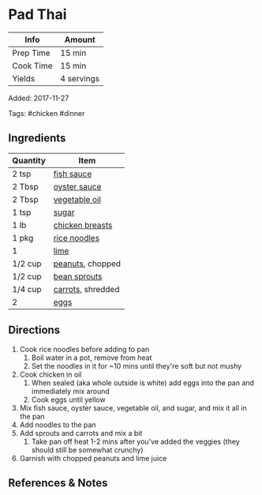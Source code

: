 # Pad Thai

| Info      | Amount     |
| --------- | ---------- |
| Prep Time | 15 min     |
| Cook Time | 15 min     |
| Yields    | 4 servings |

Added: 2017-11-27

Tags: #chicken #dinner

## Ingredients

| Quantity | Item                                                 |
| -------- | ---------------------------------------------------- |
| 2 tsp    | [fish sauce](../_ingredients/fish-sauce.md)          |
| 2 Tbsp   | [oyster sauce](../_ingredients/oyster-sauce.md)      |
| 2 Tbsp   | [vegetable oil](../_ingredients/vegetable-oil.md)    |
| 1 tsp    | [sugar](../_ingredients/sugar.md)                    |
| 1 lb     | [chicken breasts](../_ingredients/chicken-breast.md) |
| 1 pkg    | [rice noodles](../_ingredients/rice-noodles.md)      |
| 1        | [lime](../_ingredients/lime.md)                      |
| 1/2 cup  | [peanuts](../_ingredients/peanuts.md), chopped       |
| 1/2 cup  | [bean sprouts](../_ingredients/bean-sprouts.md)      |
| 1/4 cup  | [carrots](../_ingredients/carrot.md), shredded       |
| 2        | [eggs](../_ingredients/cherry-tomato.md)             |

## Directions

1. Cook rice noodles before adding to pan
   1. Boil water in a pot, remove from heat
   2. Set the noodles in it for ~10 mins until they're soft but not mushy
2. Cook chicken in oil
   1. When sealed (aka whole outside is white) add eggs into the pan and immediately mix around
   2. Cook eggs until yellow
3. Mix fish sauce, oyster sauce, vegetable oil, and sugar, and mix it all in the pan
4. Add noodles to the pan
5. Add sprouts and carrots and mix a bit
   1. Take pan off heat 1-2 mins after you've added the veggies (they should still be somewhat crunchy)
6. Garnish with chopped peanuts and lime juice

## References & Notes

[^1]: Original recipe:  Heather McNeil

[^2]: Taste the noodles to ensure they're like al dente pasta before you put them in the pan. They won't cook that much in the pan

[^3]: Don't worry if it doesn't seem that saucy

[^4]: You don't want it saucy like pasta; the taste is too strong

[^5]: You want it all covered in sauce but a bit dry

